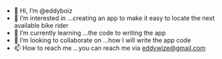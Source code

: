 - 👋 Hi, I’m @eddyboiz
- 👀 I’m interested in ...creating an app to make it easy to locate the next available bike rider
- 🌱 I’m currently learning ...the code to writing the app
- 💞️ I’m looking to collaborate on ...how I will write the app code
- 📫 How to reach me ...you can reach me via eddywize@gmail.com

<!---
eddyboiz/eddyboiz is a ✨ special ✨ repository because its `README.md` (this file) appears on your GitHub profile.
You can click the Preview link to take a look at your changes.
--->
